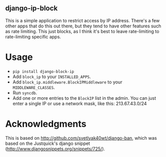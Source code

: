 django-ip-block
----------

This is a simple application to restrict access by IP address.  There's a few other apps that do this out there, but they tend to have other features such as rate limiting.  This just blocks, as I think it's best to leave rate-limiting to rate-limiting specific apps.

Usage
=====

* `pip install django-block-ip`
* Add `block_ip` to your `INSTALLED_APPS`.
* Add `block_ip.middleware.BlockIPMiddleware` to your `MIDDLEWARE_CLASSES`.
* Run `syncdb`.
* Add one or more entries to the `BlockIP` list in the admin.
  You can just enter a single IP or use a network mask, like this: 213.67.43.0/24

Acknowledgments
===============

This is based on http://github.com/svetlyak40wt/django-ban, which was based on the Justquick's django snippet (http://www.djangosnippets.org/snippets/725/).
